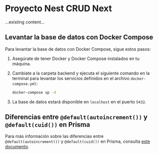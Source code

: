 # Proyecto Nest CRUD Next

...existing content...

## Levantar la base de datos con Docker Compose

Para levantar la base de datos con Docker Compose, sigue estos pasos:

1. Asegúrate de tener Docker y Docker Compose instalados en tu máquina.

2. Cambiate a la carpeta backend y ejecuta el siguiente comando en la terminal para levantar los servicios definidos en el archivo `docker-compose.yml`:

   ```sh
   docker-compose up -d
   ```

3. La base de datos estará disponible en `localhost` en el puerto `5432`.

## Diferencias entre `@default(autoincrement())` y `@default(cuid())` en Prisma

Para más información sobre las diferencias entre `@default(autoincrement())` y `@default(cuid())` en Prisma, consulta [este documento](docs/prisma-id-differences.md).
